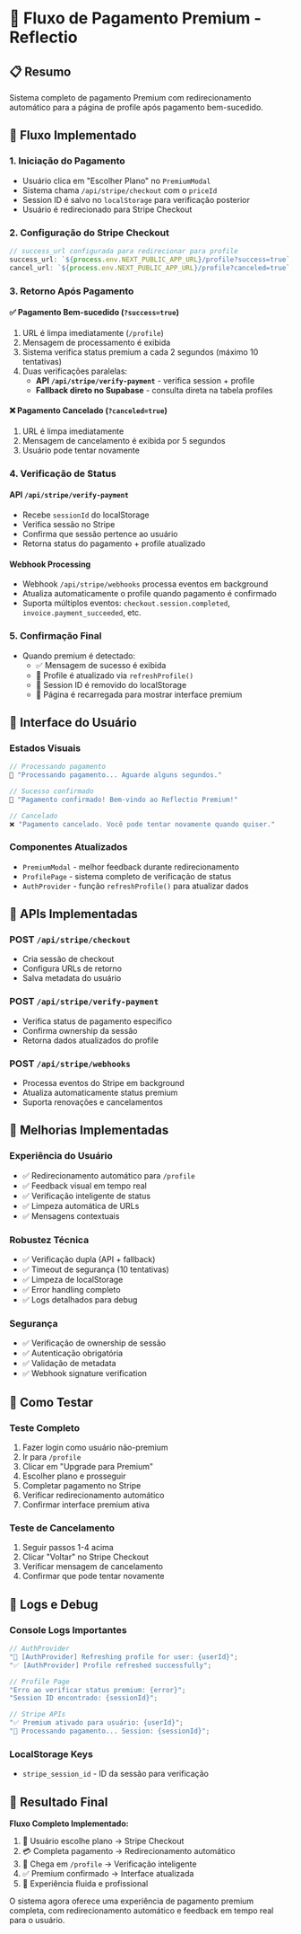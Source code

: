 # 🎯 Fluxo de Pagamento Premium - Reflectio

## 📋 Resumo

Sistema completo de pagamento Premium com redirecionamento automático para a página de profile após pagamento bem-sucedido.

## 🔄 Fluxo Implementado

### 1. **Iniciação do Pagamento**

- Usuário clica em "Escolher Plano" no `PremiumModal`
- Sistema chama `/api/stripe/checkout` com o `priceId`
- Session ID é salvo no `localStorage` para verificação posterior
- Usuário é redirecionado para Stripe Checkout

### 2. **Configuração do Stripe Checkout**

```typescript
// success_url configurada para redirecionar para profile
success_url: `${process.env.NEXT_PUBLIC_APP_URL}/profile?success=true`;
cancel_url: `${process.env.NEXT_PUBLIC_APP_URL}/profile?canceled=true`;
```

### 3. **Retorno Após Pagamento**

#### ✅ **Pagamento Bem-sucedido** (`?success=true`)

1. URL é limpa imediatamente (`/profile`)
2. Mensagem de processamento é exibida
3. Sistema verifica status premium a cada 2 segundos (máximo 10 tentativas)
4. Duas verificações paralelas:
   - **API `/api/stripe/verify-payment`** - verifica session + profile
   - **Fallback direto no Supabase** - consulta direta na tabela profiles

#### ❌ **Pagamento Cancelado** (`?canceled=true`)

1. URL é limpa imediatamente
2. Mensagem de cancelamento é exibida por 5 segundos
3. Usuário pode tentar novamente

### 4. **Verificação de Status**

#### **API `/api/stripe/verify-payment`**

- Recebe `sessionId` do localStorage
- Verifica sessão no Stripe
- Confirma que sessão pertence ao usuário
- Retorna status do pagamento + profile atualizado

#### **Webhook Processing**

- Webhook `/api/stripe/webhooks` processa eventos em background
- Atualiza automaticamente o profile quando pagamento é confirmado
- Suporta múltiplos eventos: `checkout.session.completed`, `invoice.payment_succeeded`, etc.

### 5. **Confirmação Final**

- Quando premium é detectado:
  - ✅ Mensagem de sucesso é exibida
  - 🔄 Profile é atualizado via `refreshProfile()`
  - 🧹 Session ID é removido do localStorage
  - 📄 Página é recarregada para mostrar interface premium

## 🎨 Interface do Usuário

### **Estados Visuais**

```typescript
// Processando pagamento
🔄 "Processando pagamento... Aguarde alguns segundos."

// Sucesso confirmado
🎉 "Pagamento confirmado! Bem-vindo ao Reflectio Premium!"

// Cancelado
❌ "Pagamento cancelado. Você pode tentar novamente quando quiser."
```

### **Componentes Atualizados**

- `PremiumModal` - melhor feedback durante redirecionamento
- `ProfilePage` - sistema completo de verificação de status
- `AuthProvider` - função `refreshProfile()` para atualizar dados

## 🔧 APIs Implementadas

### **POST `/api/stripe/checkout`**

- Cria sessão de checkout
- Configura URLs de retorno
- Salva metadata do usuário

### **POST `/api/stripe/verify-payment`**

- Verifica status de pagamento específico
- Confirma ownership da sessão
- Retorna dados atualizados do profile

### **POST `/api/stripe/webhooks`**

- Processa eventos do Stripe em background
- Atualiza automaticamente status premium
- Suporta renovações e cancelamentos

## 🚀 Melhorias Implementadas

### **Experiência do Usuário**

- ✅ Redirecionamento automático para `/profile`
- ✅ Feedback visual em tempo real
- ✅ Verificação inteligente de status
- ✅ Limpeza automática de URLs
- ✅ Mensagens contextuais

### **Robustez Técnica**

- ✅ Verificação dupla (API + fallback)
- ✅ Timeout de segurança (10 tentativas)
- ✅ Limpeza de localStorage
- ✅ Error handling completo
- ✅ Logs detalhados para debug

### **Segurança**

- ✅ Verificação de ownership de sessão
- ✅ Autenticação obrigatória
- ✅ Validação de metadata
- ✅ Webhook signature verification

## 🧪 Como Testar

### **Teste Completo**

1. Fazer login como usuário não-premium
2. Ir para `/profile`
3. Clicar em "Upgrade para Premium"
4. Escolher plano e prosseguir
5. Completar pagamento no Stripe
6. Verificar redirecionamento automático
7. Confirmar interface premium ativa

### **Teste de Cancelamento**

1. Seguir passos 1-4 acima
2. Clicar "Voltar" no Stripe Checkout
3. Verificar mensagem de cancelamento
4. Confirmar que pode tentar novamente

## 📝 Logs e Debug

### **Console Logs Importantes**

```javascript
// AuthProvider
"🔄 [AuthProvider] Refreshing profile for user: {userId}";
"✅ [AuthProvider] Profile refreshed successfully";

// Profile Page
"Erro ao verificar status premium: {error}";
"Session ID encontrado: {sessionId}";

// Stripe APIs
"✅ Premium ativado para usuário: {userId}";
"🔄 Processando pagamento... Session: {sessionId}";
```

### **LocalStorage Keys**

- `stripe_session_id` - ID da sessão para verificação

## 🎯 Resultado Final

**Fluxo Completo Implementado:**

1. 🛒 Usuário escolhe plano → Stripe Checkout
2. 💳 Completa pagamento → Redirecionamento automático
3. 📄 Chega em `/profile` → Verificação inteligente
4. ✅ Premium confirmado → Interface atualizada
5. 🎉 Experiência fluida e profissional

O sistema agora oferece uma experiência de pagamento premium completa, com redirecionamento automático e feedback em tempo real para o usuário.
